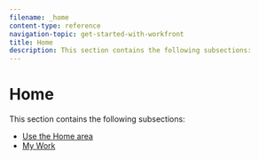 ```yaml
---
filename: _home
content-type: reference
navigation-topic: get-started-with-workfront
title: Home
description: This section contains the following subsections:
---
```


# Home

This section contains the following subsections:

* [Use the Home area](../../workfront-basics/using-home/using-the-home-area/use-the-home-area.md) 
* [My Work](../../workfront-basics/using-home/my-work/my-work.md)

